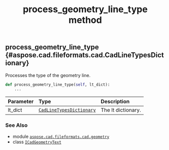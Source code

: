 ﻿---
title: process_geometry_line_type method
second_title: Aspose.CAD for Python via .NET API References
description: 
type: docs
weight: 40
url: /python-net/aspose.cad.fileformats.cad.geometry/icadgeometrytext/process_geometry_line_type/
is_root: false
---

## process_geometry_line_type {#aspose.cad.fileformats.cad.CadLineTypesDictionary}

Processes the type of the geometry line.



```python
def process_geometry_line_type(self, lt_dict):
    ...
```


| Parameter | Type | Description |
| :- | :- | :- |
| lt_dict | [`CadLineTypesDictionary`](/cad/python-net/aspose.cad.fileformats.cad/cadlinetypesdictionary) | The lt dictionary. |



### See Also
* module [`aspose.cad.fileformats.cad.geometry`](../../)
* class [`ICadGeometryText`](/cad/python-net/aspose.cad.fileformats.cad.geometry/icadgeometrytext)

